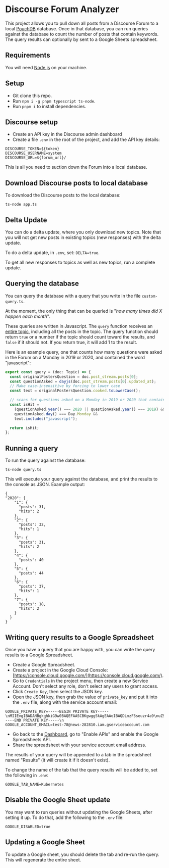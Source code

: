 # Discourse Forum Analyzer

This project allows you to pull down all posts from a Discourse Forum to a local [PouchDB](https://pouchdb.com/) database. Once in that database, you can run queries against the database to count the number of posts that contain keywords. The query results can optionally by sent to a Google Sheets spreadsheet.

## Requirements

You will need [Node.js](https://nodejs.org/en/) on your machine.

## Setup

* Git clone this repo.
* Run `npm i -g pnpm typescript ts-node`.
* Run `pnpm i` to install dependencies.

## Discourse setup 

* Create an API key in the Discourse admin dashboard
* Create a file `.env` in the root of the project, and add the API key details:

```
DISCOURSE_TOKEN=${token}
DISCOURSE_USERNAME=system
DISCOURSE_URL=${forum_url}/
```

This is all you need to suction down the Forum into a local database.

## Download Discourse posts to local database 

To download the Discourse posts to the local database:

```
ts-node app.ts 
```

## Delta Update 

You can do a delta update, where you only download new topics. Note that you will not get new posts in existing topics (new responses) with the delta update.

To do a delta update, in `.env`, set: `DELTA=true`.

To get all new responses to topics as well as new topics, run a complete update.

## Querying the database 

You can query the database with a query that you write in the file `custom-query.ts`.

At the moment, the only thing that can be queried is "_how many times did X happen each month_".

These queries are written in Javascript. The `query` function receives an [entire topic](https://docs.discourse.org/#tag/Topics/paths/~1t~1{id}.json/get), including all the posts in the topic. The query function should return `true` or a number if the topic should count toward the results, and `false` if it should not. If you return true, it will add 1 to the result.

Here is an example query, one that counts how many questions were asked in the Forum on a Monday in 2019 or 2020, and contained the word "javascript":

```typescript 
export const query = (doc: Topic) => {
  const originalPostersQuestion = doc.post_stream.posts[0];
  const questionAsked = dayjs(doc.post_stream.posts[0].updated_at);
  // Make case-insensitive by forcing to lower case
  const text = originalPostersQuestion.cooked.toLowerCase();

  // scans for questions asked on a Monday in 2019 or 2020 that contain the word "javascript"
  const isHit =
    (questionAsked.year() === 2020 || questionAsked.year() === 2019) &&
    questionAsked.day() === Day.Monday &&
    text.includes("javascript");

  return isHit;
};
```

## Running a query

To run the query against the database:

```
ts-node query.ts 
```

This will execute your query against the database, and print the results to the console as JSON. Example output:

```
{
"2020": {
    "1": {
      "posts": 31,
      "hits": 2
    },
    "2": {
      "posts": 32,
      "hits": 1
    },
    "3": {
      "posts": 31,
      "hits": 2
    },
    "4": {
      "posts": 40
    },
    "5": {
      "posts": 44
    },
    "6": {
      "posts": 37,
      "hits": 1
    },
    "7": {
      "posts": 18,
      "hits": 2
    }
  }
}
```

## Writing query results to a Google Spreadsheet 

Once you have a query that you are happy with, you can write the query results to a Google Spreadsheet.

* Create a Google Spreadsheet.
* Create a project in the Google Cloud Console: [https://console.cloud.google.com/](https://console.cloud.google.com/). 
* Go to `Credentials` in the project menu, then create a new Service Account. Don't select any role, don't select any users to grant access.
* Click `Create Key`, then select the JSON key.
* Open the JSON key, then grab the value of `private_key` and put it into the `.env` file, along with the service account email:

```
GOOGLE_PRIVATE_KEY=-----BEGIN PRIVATE KEY-----\nMIIEvgIBADANBgkqhkiG9w0BAQEFAASCBKgwggSkAgEAAoIBAQDLmzF5seuzr4a9\nuZ9emvjOsD1AnVK4+ljZB60IJR0DQBvIwyygbSzQGvMAvDGa4+9ZHSfeNPcXuBWo\n/AunvkhYvfEP9sgrfk122URVuQybj74vVtAr0MHDzoBxBGABTw/t7uqjTs3bbmsO\nnmRp1X4iSebdTedxyynMExABfLuwvjAFxnYNNy5L0OhxhNXeS7TuEaFyx+DJ023n\nA1AFd043V1md/KIwKuvCzKMjw8u7CQF4jDQOHzrz1RdIrjX0AVN1RR0cV58O7cuM\nCN5UWq7nLPpOvsP+xDYkIkORbiq0v0qmDZe270aIo6Vs1zXTRisFoYb0gXS/5BS4\nnYaXoZpFAgMBAAECggEAC/aYs9yVK5fo7B1rxJCJBYX791+3FFjbXxcxHs0ldQMv\njr6PEPcRPsISnKyyInZ5ogwRQ2Br01g055q1qZvH3vT8JNK8hLe1YAIYnovStpI9\n28S3Uxe/RtzLlbhq1rDZUALthP50oIvOnQuH/WL2uBeNCdxRuNE16cCF/Hxif9o2\nF8l/NKyiDfBZrzkySudn6B4BFBmoRn2HbOz2ihY07Z+JySntfUB1W86mizKILZB2\nsFGngxplHX3guGPDYQOsTTDwh//Wv6pNVDk4mZmwOzp880w5uN5f3obaX/nPKleJ\n1Yj5szecKlA4hpBArKNzbUWmiiNkg6FJV5QIwIYp8QKBgQDuexrHjJbApWN5hZD6\nDIFKrjMkYiwkhSLMMoYvdiFxHiHHfXkxGnw4XJv//T339uqpxwI0KiuDmH5GkW3F\nZ0v6k/FHgQ4rxA0knnXqgmkdd3gG4nOAdjjGSQs6guDQ3my/2ewafSHtfalLXOv0\nD3h7EwtPDiOv5QQ6TQtSbCWaEQKBgQDakDt/BiFeZ5fStD/x0WDsSK8GaCGE6dc2\nbNBDcThP43IB95SZpHxzZNwZvsqcEMtf5tVql1sg/D05Cg3pxm06X+g0R2no3PLV\nuoe+3ROZyQJFwb45VscN3rtMesDuMfPLsbNqO5fWur5UoAfC4JkMBmSR5TUW37Uf\n6wGFJ+qo9QKBgQCucpbQSeMs4M63YiD/CI67VlpKzxWDUXB29q55oWwtFuGW0A4L\nAVjE0dm7lD/0V0apEs5l4kMabD5S2Kb3s+w8TGQ+7gSztyH2G4QeG29RAsdmIdhj\nrBcz1NLF5l8V6t6aKIsxhT+APl/MpRhk27xCK1gmaC1qyZgiHaGelUWcQQKBgHIi\nv+8llGdoUbCG0J3HaYX6ruv5lQeD1g9l45xUk8OkUvUUBVX2v8bC9O285LF7U7lR\nIkH3qG8hShdvWLSsGn5Rd0FVyckBGQ7jyd+yM3orrjQfaOcomep0VfsqX3YEP/wv\nYDIpzLEl9B7dMzBheYr+C6bku0Smrj9sye5vWevBAoGBAMHPdnjCRKjdrGsEklvc\nCM/KEBVvN4ssk4/SLLwTfOXmx8YAZB3fQ30k4FhhL9liW9AvKJUmrysKs/IYOKDO\n26pDcjvYrVd++dr/HX7Ug9y98D7xTDrC7bxrabMol6aWPQ00vs4n5gNbv7UlZ6V+\nwbNN3pI+H5D1zzkHZyN5xwvP\n-----END PRIVATE KEY-----\n
GOOGLE_ACCOUNT_EMAIL=test-78@news-282810.iam.gserviceaccount.com
```

* Go back to the [Dashboard](https://console.cloud.google.com/apis/dashboard), go to "Enable APIs" and enable the Google Spreadsheets API.
* Share the spreadsheet with your service account email address.

The results of your query will be appended to a tab in the spreadsheet named "Results" (it will create it if it doesn't exist).

To change the name of the tab that the query results will be added to, set the following in `.env`:

```
GOOGLE_TAB_NAME=Kubernetes
```

## Disable the Google Sheet update 

You may want to run queries without updating the Google Sheets, after setting it up. To do that, add the following to the `.env` file:

```
GOOGLE_DISABLED=true
```

## Updating a Google Sheet 

To update a Google sheet, you should delete the tab and re-run the query. This will regenerate the entire sheet.